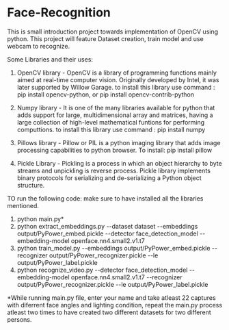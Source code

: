 # Face-Recognition
This is small introduction project towards implementation of OpenCV using python. This project will feature Dataset creation, train model and use webcam to recognize.

Some Libraries and their uses:
1. OpenCV library - 
OpenCV is a library of programming functions mainly aimed at real-time computer vision. Originally developed by Intel, it was later supported by Willow Garage.
to install this library use command : pip install opencv-python, or
			                                pip install opencv-contrib-python
2. Numpy library - 
It is one of the many libraries available for python that adds support for large, multidimensional array and matrices, having a large collection of high-level mathematical        funtions for performing computtions.
to install this library use command : pip install numpy

3. Pillows library - 
Pillow or PIL is a python imaging library that adds image processing capabilities to python browser.
To install: pip install pillow

4. Pickle Library - 
Pickling is a process in which an object hierarchy to byte streams and unpickling is reverse process.
Pickle library implements binary protocols for serializing and de-serializing a Python object structure.
   
TO run the following code: make sure to have installed all the libraries mentioned.

1. python main.py*
2. python extract_embeddings.py --dataset dataset --embeddings output/PyPower_embed.pickle --detector face_detection_model --embedding-model openface.nn4.small2.v1.t7
3. python train_model.py --embeddings output/PyPower_embed.pickle --recognizer output/PyPower_recognizer.pickle --le output/PyPower_label.pickle
4. python recognize_video.py --detector face_detection_model --embedding-model openface.nn4.small2.v1.t7 --recognizer output/PyPower_recognizer.pickle --le output/PyPower_label.pickle


*While running main.py file, enter your name and take atleast 22 captures with diferrent face angles and lighting condition, repeat the main.py process atleast two times to have created two different datasets for two different persons.
